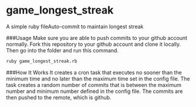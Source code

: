 game_longest_streak
===================

A simple ruby fileAuto-commit to maintain longest streak

###Usage
Make sure you are able to push commits to your github account normally. Fork this repository to your github account and clone it locally. Then go into the folder and run this command.

```sh
ruby game_longest_streak.rb
```

###How It Works
It creates a cron task that executes no sooner than the minimum time and no later than the maximum time set in the config file. The task creates a random number of commits that is between the maximum number and minimum number defined in the config file. The commits are then pushed to the remote, which is github.
